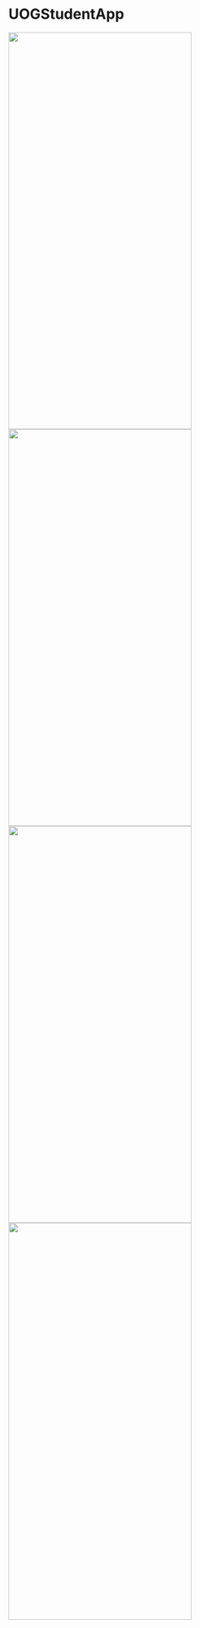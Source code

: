 # UOGStudentApp


<img src="https://user-images.githubusercontent.com/56690325/187524824-d143bfb0-097f-4fb9-b298-ceb15a3cda4a.jpg" width="360" height="780">

<img src="https://user-images.githubusercontent.com/56690325/187524850-eb1c08fe-d6ea-48bf-bfad-609d680c84c0.jpg" width="360" height="780">

<img src="https://user-images.githubusercontent.com/56690325/187524886-ee2b9c20-56d3-428f-9e62-3a3617516db9.jpg" width="360" height="780">

<img src="https://user-images.githubusercontent.com/56690325/187524899-d08a263c-85ca-4926-9b52-91b41980202c.jpg" width="360" height="780">

